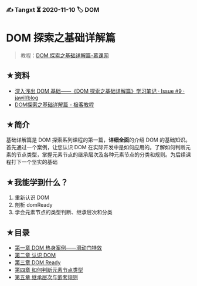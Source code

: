 ### ✍️ Tangxt ⏳ 2020-11-10 🏷️ DOM

# DOM 探索之基础详解篇

> 教程：[DOM 探索之基础详解篇-慕课网](https://www.imooc.com/learn/488)

## ★资料

- [深入浅出 DOM 基础——《DOM 探索之基础详解篇》学习笔记 · Issue #9 · jawil/blog](https://github.com/jawil/blog/issues/9)
- [DOM探索之基础详解篇 - 极客教程](https://www.geekjc.com/ebook/detail/5bb9b9f3e132926e1b268ec0/1538898088224)

## ★简介

基础详解篇是 DOM 探索系列课程的第一篇，**详细全面**的介绍 DOM 的基础知识。首先通过一个案例，让您认识 DOM 在实际开发中是如何应用的。了解如何判断元素的节点类型，掌握元素节点的继承层次及各种元素节点的分类和规则。为后续课程打下一个坚实的基础

## ★我能学到什么？

1. 重新认识 DOM
2. 剖析 domReady
3. 学会元素节点的类型判断、继承层次和分类

## ★目录

- [第一章 DOM 热身案例——滑动门特效](./01.md)
- [第二章 认识 DOM](./02.md)
- [第三章 DOM Ready](./03.md)
- [第四章 如何判断元素节点类型](./04.md)
- [第五章 继承层次与嵌套规则](./05.md)